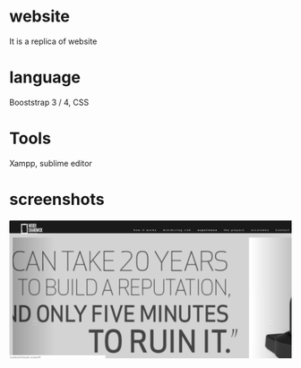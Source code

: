 # website
It is a replica of website

# language
Booststrap 3 / 4, CSS

# Tools
Xampp, sublime editor

# screenshots
![alt-text](https://github.com/Bharti-Parmar/website/blob/master/Screenshot%20(38).png)
